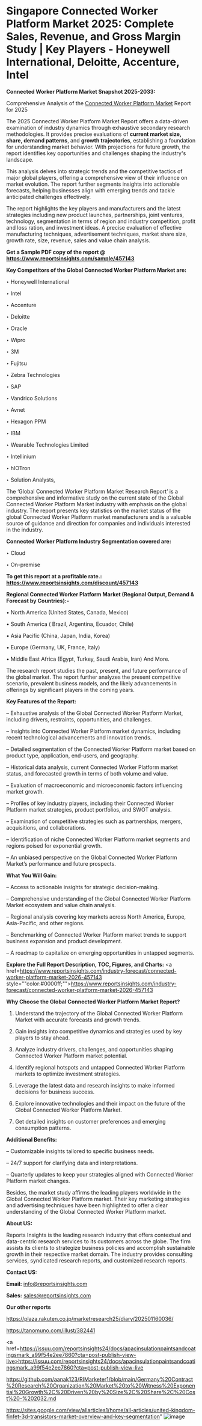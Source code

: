 # Singapore Connected Worker Platform Market 2025: Complete Sales, Revenue, and Gross Margin Study | Key Players - Honeywell International, Deloitte, Accenture, Intel

<strong>Connected Worker Platform Market Snapshot 2025-2033:</strong>

Comprehensive Analysis of the <a href=https://www.reportsinsights.com/sample/457143>Connected Worker Platform Market</a> Report for 2025

The 2025 Connected Worker Platform Market Report offers a data-driven examination of industry dynamics through exhaustive secondary research methodologies. It provides precise evaluations of <strong>current market size, share, demand patterns</strong>, and <strong>growth trajectories</strong>, establishing a foundation for understanding market behavior. With projections for future growth, the report identifies key opportunities and challenges shaping the industry's landscape.

This analysis delves into strategic trends and the competitive tactics of major global players, offering a comprehensive view of their influence on market evolution. The report further segments insights into actionable forecasts, helping businesses align with emerging trends and tackle anticipated challenges effectively.

The report highlights the key players and manufacturers and the latest strategies including new product launches, partnerships, joint ventures, technology, segmentation in terms of region and industry competition, profit and loss ration, and investment ideas. A precise evaluation of effective manufacturing techniques, advertisement techniques, market share size, growth rate, size, revenue, sales and value chain analysis.

<strong>Get a Sample PDF copy of the report @ <a href=https://www.reportsinsights.com/sample/457143 style=color:#0000ff;>https://www.reportsinsights.com/sample/457143</a></strong>

<strong>Key Competitors of the Global Connected Worker Platform Market are:</strong>

‣ Honeywell International

‣ Intel

‣ Accenture

‣ Deloitte

‣ Oracle

‣ Wipro

‣ 3M

‣ Fujitsu

‣ Zebra Technologies

‣ SAP

‣ Vandrico Solutions

‣ Avnet

‣ Hexagon PPM

‣ IBM

‣ Wearable Technologies Limited

‣ Intellinium

‣ hIOTron

‣ Solution Analysts,

The ‘Global Connected Worker Platform Market Research Report’ is a comprehensive and informative study on the current state of the Global Connected Worker Platform Market industry with emphasis on the global industry. The report presents key statistics on the market status of the global Connected Worker Platform market manufacturers and is a valuable source of guidance and direction for companies and individuals interested in the industry.

<strong>Connected Worker Platform Industry Segmentation covered are:</strong>

‣ Cloud

‣ On-premise

<strong>To get this report at a profitable rate.: <a href=https://www.reportsinsights.com/discount/457143 style=color:#0000ff;>https://www.reportsinsights.com/discount/457143</a></strong>

<strong>Regional Connected Worker Platform Market (Regional Output, Demand &amp; Forecast by Countries):-</strong>

• North America (United States, Canada, Mexico)

• South America ( Brazil, Argentina, Ecuador, Chile)

• Asia Pacific (China, Japan, India, Korea)

• Europe (Germany, UK, France, Italy)

• Middle East Africa (Egypt, Turkey, Saudi Arabia, Iran) And More.

The research report studies the past, present, and future performance of the global market. The report further analyzes the present competitive scenario, prevalent business models, and the likely advancements in offerings by significant players in the coming years.

<strong>Key Features of the Report:</strong>

– Exhaustive analysis of the Global Connected Worker Platform Market, including drivers, restraints, opportunities, and challenges.

– Insights into Connected Worker Platform market dynamics, including recent technological advancements and innovation trends.

– Detailed segmentation of the Connected Worker Platform market based on product type, application, end-users, and geography.

– Historical data analysis, current Connected Worker Platform market status, and forecasted growth in terms of both volume and value.

– Evaluation of macroeconomic and microeconomic factors influencing market growth.

– Profiles of key industry players, including their Connected Worker Platform market strategies, product portfolios, and SWOT analysis.

– Examination of competitive strategies such as partnerships, mergers, acquisitions, and collaborations.

– Identification of niche Connected Worker Platform market segments and regions poised for exponential growth.

– An unbiased perspective on the Global Connected Worker Platform Market’s performance and future prospects.

<strong>What You Will Gain:</strong>

– Access to actionable insights for strategic decision-making.

– Comprehensive understanding of the Global Connected Worker Platform Market ecosystem and value chain analysis.

– Regional analysis covering key markets across North America, Europe, Asia-Pacific, and other regions.

– Benchmarking of Connected Worker Platform market trends to support business expansion and product development.

– A roadmap to capitalize on emerging opportunities in untapped segments.

<strong>Explore the Full Report Description, TOC, Figures, and Charts:</strong>
<a href=https://www.reportsinsights.com/industry-forecast/connected-worker-platform-market-2026-457143 style=""color:#0000ff;"">https://www.reportsinsights.com/industry-forecast/connected-worker-platform-market-2026-457143</a>

<strong>Why Choose the Global Connected Worker Platform Market Report?</strong>

1. Understand the trajectory of the Global Connected Worker Platform Market with accurate forecasts and growth trends.

2. Gain insights into competitive dynamics and strategies used by key players to stay ahead.

3. Analyze industry drivers, challenges, and opportunities shaping Connected Worker Platform market potential.

4. Identify regional hotspots and untapped Connected Worker Platform markets to optimize investment strategies.

5. Leverage the latest data and research insights to make informed decisions for business success.

6. Explore innovative technologies and their impact on the future of the Global Connected Worker Platform Market.

7. Get detailed insights on customer preferences and emerging consumption patterns.

<strong>Additional Benefits:</strong>

– Customizable insights tailored to specific business needs.

– 24/7 support for clarifying data and interpretations.

– Quarterly updates to keep your strategies aligned with Connected Worker Platform market changes.

Besides, the market study affirms the leading players worldwide in the Global Connected Worker Platform market. Their key marketing strategies and advertising techniques have been highlighted to offer a clear understanding of the Global Connected Worker Platform market.

<strong><strong>About US</strong>:</strong>

Reports Insights is the leading research industry that offers contextual and data-centric research services to its customers across the globe. The firm assists its clients to strategize business policies and accomplish sustainable growth in their respective market domain. The industry provides consulting services, syndicated research reports, and customized research reports.

<strong>Contact US:</strong>

<p class=><b>Email:</b> <a href=mailto:info@reportsinsights.com>info@reportsinsights.com</a></p>
<p class=><b>Sales:</b> <a href=mailto:sales@reportsinsights.com>sales@reportsinsights.com</a></p>

<strong>Our other reports</strong>

<a href=https://plaza.rakuten.co.jp/marketresearch25/diary/202501160036/>https://plaza.rakuten.co.jp/marketresearch25/diary/202501160036/</a>

<a href=https://tanomuno.com/illust/382441>https://tanomuno.com/illust/382441</a>

<a href=https://issuu.com/reportsinsights24/docs/apacinsulationpaintsandcoatingsmark_a99f54e2ee7860?cta=post-publish-view-live>https://issuu.com/reportsinsights24/docs/apacinsulationpaintsandcoatingsmark_a99f54e2ee7860?cta=post-publish-view-live</a>

<a href=https://github.com/aanak123/RIMarketer1/blob/main/Germany%20Contract%20Research%20Organization%20Market%20to%20Witness%20Exponential%20Growth%2C%20Driven%20by%20Size%2C%20Share%2C%20Cost%20-%202032.md>https://github.com/aanak123/RIMarketer1/blob/main/Germany%20Contract%20Research%20Organization%20Market%20to%20Witness%20Exponential%20Growth%2C%20Driven%20by%20Size%2C%20Share%2C%20Cost%20-%202032.md</a>

<a href=https://sites.google.com/view/allarticles1/home/all-articles/united-kingdom-finfet-3d-transistors-market-overview-and-key-segmentation>https://sites.google.com/view/allarticles1/home/all-articles/united-kingdom-finfet-3d-transistors-market-overview-and-key-segmentation</a>"
![image](https://github.com/user-attachments/assets/d696abe8-578a-4512-96dd-060247ee2f69)
